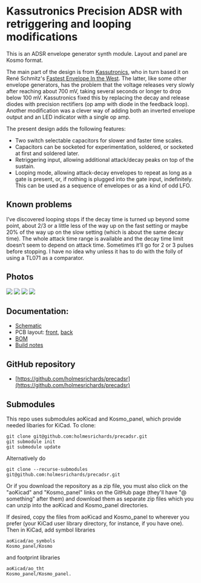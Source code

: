 # Kassutronics Precision ADSR with retriggering and looping modifications

This is an ADSR envelope generator synth module. Layout and panel are Kosmo format. 

The main part of the design is from [Kassutronics](https://kassu2000.blogspot.com/2015/05/precision-adsr.html), who in turn based it on René Schmitz's [Fastest Envelope In the West](https://www.schmitzbits.de/adsr.html). The latter, like some other envelope generators, has the problem that the voltage releases very slowly after reaching about 700 mV, taking several seconds or longer to drop below 100 mV. Kassutronics fixed this by replacing the decay and release diodes with precision rectifiers (op amp with diode in the feedback loop). Another modification was a clever way of adding both an inverted envelope output and an LED indicator with a single op amp.

The present design adds the following features:

* Two switch selectable capacitors for slower and faster time scales.
* Capacitors can be socketed for experimentation, soldered, or socketed at first and soldered later.
* Retriggering input, allowing additional attack/decay peaks on top of the sustain.
* Looping mode, allowing attack-decay envelopes to repeat as long as a gate is present, or, if nothing is plugged into the gate input, indefinitely. This can be used as a sequence of envelopes or as a kind of odd LFO.

## Known problems

I’ve discovered looping stops if the decay time is turned up beyond some point, about 2/3 or a little less of the way up on the fast setting or maybe 20% of the way up on the slow setting (which is about the same decay time). The whole attack time range is available and the decay time limit doesn’t seem to depend on attack time. Sometimes it’ll go for 2 or 3 pulses before stopping. I have no idea why unless it has to do with the folly of using a TL071 as a comparator.

## Photos

![](Images/IMG_6753.JPG)
![](Images/IMG_6770.JPG)
![](Images/IMG_6771.JPG)
![](Images/IMG_6777.JPG)

## Documentation:

* [Schematic](Docs/precadsr.pdf)
* PCB layout: [front](Docs/precadsr_layout_front.pdf), [back](Docs/precadsr_layout_back.pdf)
* [BOM](Docs/precadsr_bom.md)
* [Build notes](Docs/build.md)

## GitHub repository

* [https://github.com/holmesrichards/precadsr](https://github.com/holmesrichards/precadsr)

## Submodules

This repo uses submodules aoKicad and Kosmo_panel, which provide needed libaries for KiCad. To clone:

```
git clone git@github.com:holmesrichards/precadsr.git
git submodule init
git submodule update
```

Alternatively do

```
git clone --recurse-submodules git@github.com:holmesrichards/precadsr.git
```

Or if you download the repository as a zip file, you must also click on the "aoKicad" and "Kosmo\_panel" links on the GitHub page (they'll have "@ something" after them) and download them as separate zip files which you can unzip into the aoKicad and Kosmo\_panel directories.

If desired, copy the files from aoKicad and Kosmo\_panel to wherever you prefer (your KiCad user library directory, for instance, if you have one). Then in KiCad, add symbol libraries 

```
aoKicad/ao_symbols
Kosmo_panel/Kosmo
```
and footprint libraries 
```
aoKicad/ao_tht
Kosmo_panel/Kosmo_panel.
```
